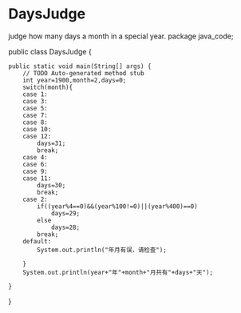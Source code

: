 # DaysJudge
judge how many days a month in a special year.
package java_code;

public class DaysJudge {

	public static void main(String[] args) {
		// TODO Auto-generated method stub
		int year=1900,month=2,days=0;
		switch(month){
		case 1:
		case 3:
		case 5:
		case 7:
		case 8:
		case 10:
		case 12:
			days=31;
			break;
		case 4:
		case 6:
		case 9:
		case 11:
			days=30;
			break;
		case 2:
			if((year%4==0)&&(year%100!=0)||(year%400)==0)
				days=29;
			else
				days=28;
			break;
		default:
			System.out.println("年月有误，请检查");
		
		}
		System.out.println(year+"年"+month+"月共有"+days+"天");

	}

}
